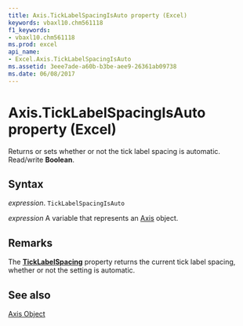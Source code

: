```yaml
---
title: Axis.TickLabelSpacingIsAuto property (Excel)
keywords: vbaxl10.chm561118
f1_keywords:
- vbaxl10.chm561118
ms.prod: excel
api_name:
- Excel.Axis.TickLabelSpacingIsAuto
ms.assetid: 3eee7ade-a60b-b3be-aee9-26361ab09738
ms.date: 06/08/2017
---
```



# Axis.TickLabelSpacingIsAuto property (Excel)

Returns or sets whether or not the tick label spacing is automatic. Read/write  **Boolean**.


## Syntax

 _expression_. `TickLabelSpacingIsAuto`

 _expression_ A variable that represents an [Axis](Excel.Axis-graph-object.md) object.


## Remarks

The  **[TickLabelSpacing](Excel.Axis.TickLabelSpacing.md)** property returns the current tick label spacing, whether or not the setting is automatic.


## See also


[Axis Object](Excel.Axis(object).md)

